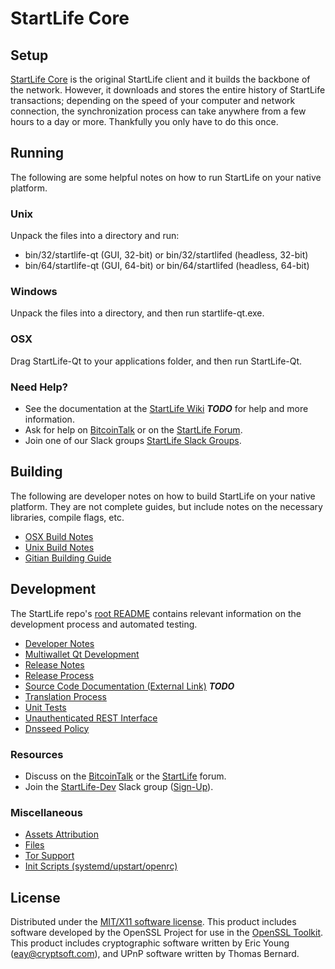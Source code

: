 StartLife Core
=====================

Setup
---------------------
[StartLife Core](http://startlife.com/wallet) is the original StartLife client and it builds the backbone of the network. However, it downloads and stores the entire history of StartLife transactions; depending on the speed of your computer and network connection, the synchronization process can take anywhere from a few hours to a day or more. Thankfully you only have to do this once.

Running
---------------------
The following are some helpful notes on how to run StartLife on your native platform.

### Unix

Unpack the files into a directory and run:

- bin/32/startlife-qt (GUI, 32-bit) or bin/32/startlifed (headless, 32-bit)
- bin/64/startlife-qt (GUI, 64-bit) or bin/64/startlifed (headless, 64-bit)

### Windows

Unpack the files into a directory, and then run startlife-qt.exe.

### OSX

Drag StartLife-Qt to your applications folder, and then run StartLife-Qt.

### Need Help?

* See the documentation at the [StartLife Wiki](https://en.bitcoin.it/wiki/Main_Page) ***TODO***
for help and more information.
* Ask for help on [BitcoinTalk](https://bitcointalk.org/index.php?topic=1262920.0) or on the [StartLife Forum](http://forum.startlife.com/).
* Join one of our Slack groups [StartLife Slack Groups](https://startlife.com/slack-logins/).

Building
---------------------
The following are developer notes on how to build StartLife on your native platform. They are not complete guides, but include notes on the necessary libraries, compile flags, etc.

- [OSX Build Notes](build-osx.md)
- [Unix Build Notes](build-unix.md)
- [Gitian Building Guide](gitian-building.md)

Development
---------------------
The StartLife repo's [root README](https://github.com/StartLife-Project/StartLife/blob/master/README.md) contains relevant information on the development process and automated testing.

- [Developer Notes](developer-notes.md)
- [Multiwallet Qt Development](multiwallet-qt.md)
- [Release Notes](release-notes.md)
- [Release Process](release-process.md)
- [Source Code Documentation (External Link)](https://dev.visucore.com/bitcoin/doxygen/) ***TODO***
- [Translation Process](translation_process.md)
- [Unit Tests](unit-tests.md)
- [Unauthenticated REST Interface](REST-interface.md)
- [Dnsseed Policy](dnsseed-policy.md)

### Resources

* Discuss on the [BitcoinTalk](https://bitcointalk.org/index.php?topic=1262920.0) or the [StartLife](http://forum.startlife.com/) forum.
* Join the [StartLife-Dev](https://startlife-dev.slack.com/) Slack group ([Sign-Up](https://startlife-dev.herokuapp.com/)).

### Miscellaneous
- [Assets Attribution](assets-attribution.md)
- [Files](files.md)
- [Tor Support](tor.md)
- [Init Scripts (systemd/upstart/openrc)](init.md)

License
---------------------
Distributed under the [MIT/X11 software license](http://www.opensource.org/licenses/mit-license.php).
This product includes software developed by the OpenSSL Project for use in the [OpenSSL Toolkit](https://www.openssl.org/). This product includes
cryptographic software written by Eric Young ([eay@cryptsoft.com](mailto:eay@cryptsoft.com)), and UPnP software written by Thomas Bernard.
